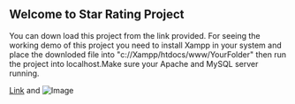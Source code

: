 ## Welcome to Star Rating Project

You can down load this project from the link provided.
For seeing the working demo of this project you need to install Xampp in your system
and place the downloded file into "c://Xampp/htdocs/www/YourFolder" then run the project into
localhost.Make sure your Apache and MySQL server running.

[Link](url) and ![Image](src)

